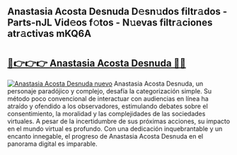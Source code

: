 ## Anastasia Acosta Desnuda D𝚎sn𝚞dos filtr𝚊dos - Parts-nJL Vid𝚎os f𝚘tos - N𝚞evas filtr𝚊ciones atr𝚊ctivas mKQ6A

# <h2><a href="http://mb7jz19.tromn.icu/?c=Anastasia+Acosta+Desnuda">🔗👉👉👉 Anastasia Acosta Desnuda 🔗🔗</a></h2>

[![Anastasia Acosta Desnuda nuevo](https://i.imgur.com/pEAQMta.gif)](http://mb7jz19.tromn.icu/?c=Anastasia+Acosta+Desnuda)
Anastasia Acosta Desnuda, un personaje paradójico y complejo, desafía la categorización simple. Su método poco convencional de interactuar con audiencias en línea ha atraído y ofendido a los observadores, estimulando debates sobre el consentimiento, la moralidad y las complejidades de las sociedades virtuales. A pesar de la incertidumbre de sus próximas acciones, su impacto en el mundo virtual es profundo. Con una dedicación inquebrantable y un encanto innegable, el progreso de Anastasia Acosta Desnuda en el panorama digital es imparable.
